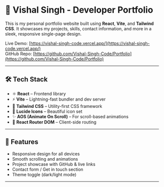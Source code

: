 # 🚀 Vishal Singh - Developer Portfolio

This is my personal portfolio website built using **React**, **Vite**, and **Tailwind CSS**. It showcases my projects, skills, contact information, and more in a sleek, responsive single-page design.

Live Demo: [https://vishal-singh-code.vercel.app/](https://vishal-singh-code.vercel.app/)  
GitHub Repo: [https://github.com/Vishal-Singh-Code/Portfolio](https://github.com/Vishal-Singh-Code/Portfolio)

---

## 🛠️ Tech Stack

- ⚛️ **React** – Frontend library
- ⚡ **Vite** – Lightning-fast bundler and dev server
- 💨 **Tailwind CSS** – Utility-first CSS framework
- 🎨 **Lucide Icons** – Beautiful icon set
- ✨ **AOS (Animate On Scroll)** – For scroll-based animations
- 📁 **React Router DOM** – Client-side routing

---

## 📸 Features

- Responsive design for all devices
- Smooth scrolling and animations
- Project showcase with GitHub & live links
- Contact form / Get in touch section
- Theme toggle (dark/light mode)

---


